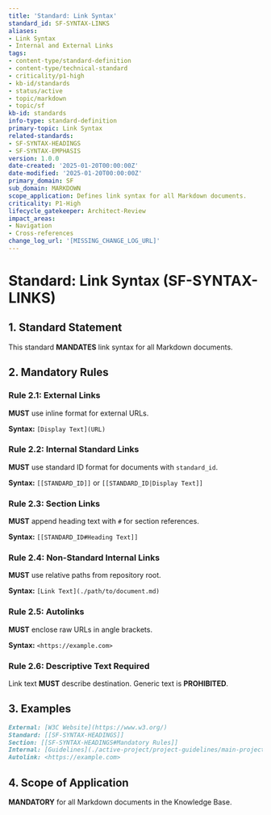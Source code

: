 ```yaml
---
title: 'Standard: Link Syntax'
standard_id: SF-SYNTAX-LINKS
aliases:
- Link Syntax
- Internal and External Links
tags:
- content-type/standard-definition
- content-type/technical-standard
- criticality/p1-high
- kb-id/standards
- status/active
- topic/markdown
- topic/sf
kb-id: standards
info-type: standard-definition
primary-topic: Link Syntax
related-standards:
- SF-SYNTAX-HEADINGS
- SF-SYNTAX-EMPHASIS
version: 1.0.0
date-created: '2025-01-20T00:00:00Z'
date-modified: '2025-01-20T00:00:00Z'
primary_domain: SF
sub_domain: MARKDOWN
scope_application: Defines link syntax for all Markdown documents.
criticality: P1-High
lifecycle_gatekeeper: Architect-Review
impact_areas:
- Navigation
- Cross-references
change_log_url: '[MISSING_CHANGE_LOG_URL]'
---
```

# Standard: Link Syntax (SF-SYNTAX-LINKS)

## 1. Standard Statement

This standard **MANDATES** link syntax for all Markdown documents.

## 2. Mandatory Rules

### Rule 2.1: External Links
**MUST** use inline format for external URLs.

**Syntax:** `[Display Text](URL)`

### Rule 2.2: Internal Standard Links
**MUST** use standard ID format for documents with `standard_id`.

**Syntax:** `[[STANDARD_ID]]` or `[[STANDARD_ID|Display Text]]`

### Rule 2.3: Section Links
**MUST** append heading text with `#` for section references.

**Syntax:** `[[STANDARD_ID#Heading Text]]`

### Rule 2.4: Non-Standard Internal Links
**MUST** use relative paths from repository root.

**Syntax:** `[Link Text](./path/to/document.md)`

### Rule 2.5: Autolinks
**MUST** enclose raw URLs in angle brackets.

**Syntax:** `<https://example.com>`

### Rule 2.6: Descriptive Text Required
Link text **MUST** describe destination. Generic text is **PROHIBITED**.

## 3. Examples

```markdown
External: [W3C Website](https://www.w3.org/)
Standard: [[SF-SYNTAX-HEADINGS]]
Section: [[SF-SYNTAX-HEADINGS#Mandatory Rules]]
Internal: [Guidelines](./active-project/project-guidelines/main-project-guidelines.md)
Autolink: <https://example.com>
```

## 4. Scope of Application

**MANDATORY** for all Markdown documents in the Knowledge Base. 